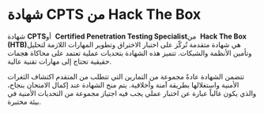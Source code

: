 
# شهادة CPTS من Hack The Box

شهادة‎ **CPTS**‏ أو‎ **Certified Penetration Testing Specialist**‏ من‎ **Hack The Box (HTB)**‏ هي شهادة متقدمة تُركّز على اختبار الاختراق وتطوير المهارات اللازمة لتحليل وتأمين الأنظمة والشبكات. تتميز هذه الشهادة بتحديات عملية تعتمد على محاكاة هجمات حقيقية تحتاج إلى مهارات تقنية عالية.

تتضمن الشهادة عادةً مجموعة من التمارين التي تتطلب من المتقدم اكتشاف الثغرات الأمنية واستغلالها بطريقة آمنة وأخلاقية. يتم منح الشهادة عند إكمال الامتحان بنجاح، والذي يكون غالباً عبارة عن اختبار عملي يجب فيه اجتياز مجموعة من التحديات الأمنية في بيئة مختبرة.
